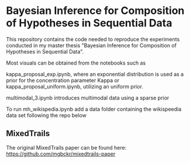 # Bayesian Inference for Composition of Hypotheses in Sequential Data

This repository contains the code needed to reproduce the experiments conducted in my master thesis "Bayesian Inference for Composition of Hypotheses in Sequential Data". 

Most visuals can be obtained from the notebooks such as 

kappa_proposal_exp.ipynb, where an exponential distribution is used as a prior for the concentration parameter Kappa or
kappa_proposal_uniform.ipynb, utilizing an uniform prior.

multimodal_3.ipynb introduces multimodal data using a sparse prior

To run mh_wikispedia.ipynb add a data folder containing the wikispeedia data set following the repo below

## MixedTrails
The original MixedTrails paper can be found here:
https://github.com/mgbckr/mixedtrails-paper
